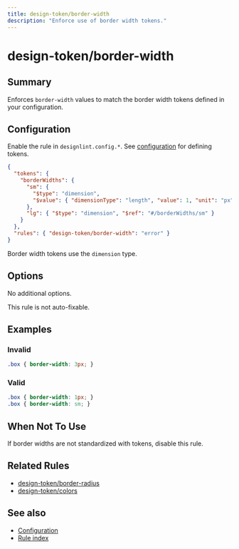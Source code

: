 ```yaml
---
title: design-token/border-width
description: "Enforce use of border width tokens."
---
```


# design-token/border-width

## Summary
Enforces `border-width` values to match the border width tokens defined in your configuration.

## Configuration
Enable the rule in `designlint.config.*`. See [configuration](../../configuration.md) for defining tokens.

```json
{
  "tokens": {
    "borderWidths": {
      "sm": {
        "$type": "dimension",
        "$value": { "dimensionType": "length", "value": 1, "unit": "px" }
      },
      "lg": { "$type": "dimension", "$ref": "#/borderWidths/sm" }
    }
  },
  "rules": { "design-token/border-width": "error" }
}
```

Border width tokens use the `dimension` type.

## Options
No additional options.

This rule is not auto-fixable.

## Examples

### Invalid

```css
.box { border-width: 3px; }
```

### Valid

```css
.box { border-width: 1px; }
.box { border-width: sm; }
```

## When Not To Use
If border widths are not standardized with tokens, disable this rule.

## Related Rules
- [design-token/border-radius](./border-radius.md)
- [design-token/colors](./colors.md)

## See also
- [Configuration](../../configuration.md)
- [Rule index](../index.md)
